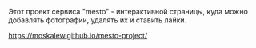 Этот проект сервиса "mesto" - интерактивной страницы, куда можно добавлять фотографии, удалять их и ставить лайки.

https://moskalew.github.io/mesto-project/

